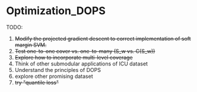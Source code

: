 # Optimization_DOPS

TODO:
 1. ~~Modify the projected gradient descent to correct implementation of soft margin SVM.~~
 2. ~~Test one-to-one cover vs. one-to-many (S_w vs. C(S_w))~~
 3. ~~Explore how to incorporate multi-level coverage~~
 4. Think of other submodular applications of ICU dataset
 5. Understand the principles of DOPS
 6. explore other promising dataset
 7. ~~try "quantile loss"~~

